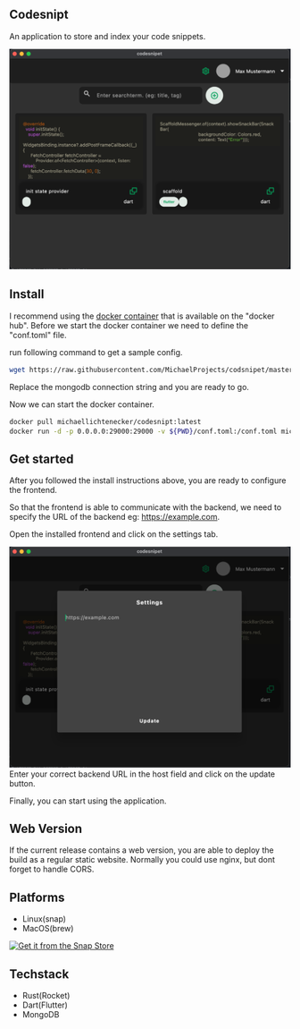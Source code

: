 
## Codesnipt
An application to store and index your code snippets. 

![Frontend-screenshot](/img/img1.png)


## Install
I recommend using the [docker container]("https://hub.docker.com/r/michaellichtenecker/codesnipt") that is available on the "docker hub". 
Before we start the docker container we need to define the "conf.toml" file.

run following command to get a sample config.

```bash
wget https://raw.githubusercontent.com/MichaelProjects/codsnipet/master/backend/docker_conf.toml && mv docker_conf.toml conf.toml
```
Replace the mongodb connection string and you are ready to go.

Now we can start the docker container.

```bash
docker pull michaellichtenecker/codesnipt:latest
docker run -d -p 0.0.0.0:29000:29000 -v ${PWD}/conf.toml:/conf.toml michaellichtenecker/codesnipt:latest
```

## Get started
After you followed the install instructions above, you are ready to configure the frontend.

So that the frontend is able to communicate with the backend, we need to specify the URL of the backend eg: https://example.com. 

Open the installed frontend and click on the settings tab.

![Frontend-screenshot](/img/img2.png)
Enter your correct backend URL in the host field and click on the update button.

Finally, you can start using the application.

## Web Version
If the current release contains a web version, you are able to deploy the build as a regular static website. Normally you could use nginx, but dont forget to handle CORS.

## Platforms
- Linux(snap)
- MacOS(brew)

[![Get it from the Snap Store](https://snapcraft.io/static/images/badges/en/snap-store-black.svg)](https://snapcraft.io/codsnipet)


## Techstack
- Rust(Rocket)
- Dart(Flutter)
- MongoDB

